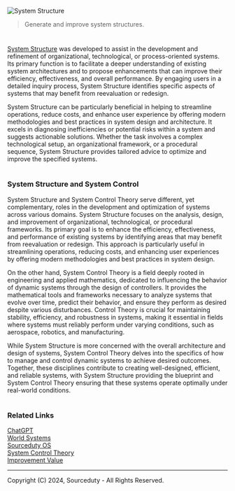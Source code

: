 ![System Structure](https://github.com/sourceduty/System_Structure/assets/123030236/32bdd4ea-0042-46c9-95fd-88de041e83c7)

> Generate and improve system structures.

#

[System Structure](https://chatgpt.com/g/g-xn0SVNQj3-system-structure) was developed to assist in the development and refinement of organizational, technological, or process-oriented systems. Its primary function is to facilitate a deeper understanding of existing system architectures and to propose enhancements that can improve their efficiency, effectiveness, and overall performance. By engaging users in a detailed inquiry process, System Structure identifies specific aspects of systems that may benefit from reevaluation or redesign.

System Structure can be particularly beneficial in helping to streamline operations, reduce costs, and enhance user experience by offering modern methodologies and best practices in system design and architecture. It excels in diagnosing inefficiencies or potential risks within a system and suggests actionable solutions. Whether the task involves a complex technological setup, an organizational framework, or a procedural sequence, System Structure provides tailored advice to optimize and improve the specified systems.

#
### System Structure and System Control

System Structure and System Control Theory serve different, yet complementary, roles in the development and optimization of systems across various domains. System Structure focuses on the analysis, design, and improvement of organizational, technological, or procedural frameworks. Its primary goal is to enhance the efficiency, effectiveness, and performance of existing systems by identifying areas that may benefit from reevaluation or redesign. This approach is particularly useful in streamlining operations, reducing costs, and enhancing user experiences by offering modern methodologies and best practices in system design.

On the other hand, System Control Theory is a field deeply rooted in engineering and applied mathematics, dedicated to influencing the behavior of dynamic systems through the design of controllers. It provides the mathematical tools and frameworks necessary to analyze systems that evolve over time, predict their behavior, and ensure they perform as desired despite various disturbances. Control Theory is crucial for maintaining stability, efficiency, and robustness in systems, making it essential in fields where systems must reliably perform under varying conditions, such as aerospace, robotics, and manufacturing.

While System Structure is more concerned with the overall architecture and design of systems, System Control Theory delves into the specifics of how to manage and control dynamic systems to achieve desired outcomes. Together, these disciplines contribute to creating well-designed, efficient, and reliable systems, with System Structure providing the blueprint and System Control Theory ensuring that these systems operate optimally under real-world conditions.

#
### Related Links

[ChatGPT](https://github.com/sourceduty/ChatGPT)
<br>
[World Systems](https://github.com/sourceduty/World_Systems)
<br>
[Sourceduty OS](https://github.com/sourceduty/Sourceduty_OS)
<br>
[System Control Theory](https://github.com/sourceduty/System_Control_Theory)
<br>
[Improvement Value](https://github.com/sourceduty/Improvement_Value)

***
Copyright (C) 2024, Sourceduty - All Rights Reserved.
